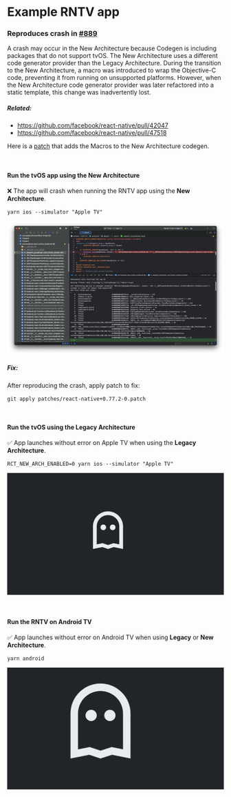 # Example RNTV app
### Reproduces crash in [#889](https://github.com/react-native-tvos/react-native-tvos/issues/889)

A crash may occur in the New Architecture because Codegen is including packages that do not support tvOS. The New Architecture uses a different code generator provider than the Legacy Architecture. During the transition to the New Architecture, a macro was introduced to wrap the Objective-C code, preventing it from running on unsupported platforms. However, when the New Architecture code generator provider was later refactored into a static template, this change was inadvertently lost.

##### Related:
- https://github.com/facebook/react-native/pull/42047
- https://github.com/facebook/react-native/pull/47518

Here is a [patch](https://github.com/cgoldsby/RNTV-889/blob/main/README.md#fix) that adds the Macros to the New Architecture codegen.

<br />

#### Run the tvOS app using the New Architecture
:x: The app will crash when running the RNTV app using the **New Architecture**.
```shell
yarn ios --simulator "Apple TV"
```
![Apple TV crash](screenshots/tvos-new.png)

##### Fix:
After reproducing the crash, apply patch to fix:
```shell
git apply patches/react-native+0.77.2-0.patch
```

<br />

#### Run the tvOS using the Legacy Architecture
✅ App launches without error on Apple TV when using the **Legacy Architecture**.
```shell
RCT_NEW_ARCH_ENABLED=0 yarn ios --simulator "Apple TV"
```
![Apple TV simulator](screenshots/tvos.png)

<br />

#### Run the RNTV on Android TV
✅ App launches without error on Android TV when using **Legacy** or **New Architecture**.
```shell
yarn android
```
![Android TV emulator](screenshots/android-tv-new.png)
